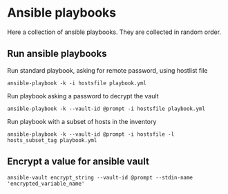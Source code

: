 # Ansible playbooks

Here a collection of ansible playbooks.
They are collected in random order.

## Run ansible playbooks

Run standard playbook, asking for remote password, using hostlist file

```shell
ansible-playbook -k -i hostsfile playbook.yml
```

Run playbook asking a password to decrypt the vault

```shell
ansible-playbook -k --vault-id @prompt -i hostsfile playbook.yml
```

Run playbook with a subset of hosts in the inventory

```shell
ansible-playbook -k --vault-id @prompt -i hostsfile -l hosts_subset_tag playbook.yml
```

## Encrypt a value for ansible vault

```shell
ansible-vault encrypt_string --vault-id @prompt --stdin-name 'encrypted_variable_name'
```
